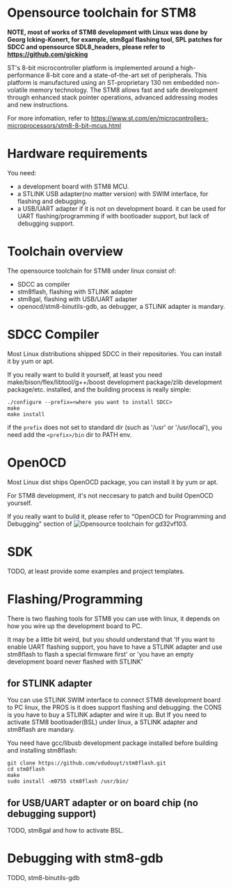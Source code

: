 # Opensource toolchain for STM8

**NOTE, most of works of STM8 development with Linux was done by Georg Icking-Konert, 
for example, stm8gal flashing tool, SPL patches for SDCC and opensource SDL8_headers, please refer to https://github.com/gicking** 

ST's 8-bit microcontroller platform is implemented around a high-performance 8-bit core and a state-of-the-art set of peripherals. This platform is manufactured using an ST-proprietary 130 nm embedded non-volatile memory technology.
The STM8 allows fast and safe development through enhanced stack pointer operations, advanced addressing modes and new instructions.

For more infomation, refer to https://www.st.com/en/microcontrollers-microprocessors/stm8-8-bit-mcus.html

# Hardware requirements
You need:
* a development board with STM8 MCU.
* a STLINK USB adapter(no matter version) with SWIM interface, for flashing and debugging.
* a USB/UART adapter if it is not on development board. it can be used for UART flashing/programming if with bootloader support, but lack of debugging support.

# Toolchain overview

The opensource toolchain for STM8 under linux consist of:
* SDCC as compiler
* stm8flash, flashing with STLINK adapter
* stm8gal, flashing with USB/UART adapter
* openocd/stm8-binutils-gdb, as debugger, a STLINK adapter is mandary.

# SDCC Compiler
Most Linux distributions shipped SDCC in their repositories. You can install it by yum or apt.

If you really want to build it yourself, at least you need make/bison/flex/libtool/g++/boost development package/zlib development package/etc. installed, and the building process is really simple:
```
./configure --prefix=<where you want to install SDCC>
make
make install
```
if the `prefix` does not set to standard dir (such as '/usr' or '/usr/local'), you need add the `<prefix>/bin` dir to PATH env.

# OpenOCD

Most Linux dist ships OpenOCD package, you can install it by yum or apt.

For STM8 development, it's not neccesary to patch and build OpenOCD yourself.

If you really want to build it, please refer to "OpenOCD for Programming and Debugging" section of ![Opensource toolchain for gd32vf103](https://github.com/cjacker/opensource-toolchain-gd32vf103).

# SDK

TODO, at least provide some examples and project templates.

# Flashing/Programming
There is two flashing tools for STM8 you can use with linux, it depends on how you wire up the development board to PC.

It may be a little bit weird, but you should understand that 'If you want to enable UART flashing support, you have to have a STLINK adapter and use stm8flash to flash a special firmware first' or 'you have an empty development board never flashed with STLINK'

## for STLINK adapter
You can use STLINK SWIM interface to connect STM8 development board to PC linux, the PROS is it does support flashing and debugging. the CONS is you have to buy a STLINK adapter and wire it up. But If you need to activate STM8 bootloader(BSL) under linux, a STLINK adapter and stm8flash are mandary. 

You need have gcc/libusb development package installed before building and installing stm8flash:

```
git clone https://github.com/vdudouyt/stm8flash.git 
cd stm8flash
make
sudo install -m0755 stm8flash /usr/bin/
```


## for USB/UART adapter or on board chip (no debugging support)
TODO, stm8gal and how to activate BSL.

# Debugging with stm8-gdb
TODO, stm8-binutils-gdb

